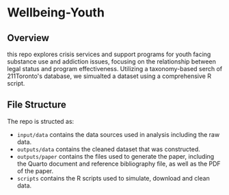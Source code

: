 # Wellbeing-Youth
## Overview 

this repo explores crisis services and support programs for youth facing substance use and addiction issues, focusing on the relationship between legal status and program effectiveness. Utilizing a taxonomy-based serch of 211Toronto's database, we simualted a dataset using a comprehensive R script. 

## File Structure

The repo is structed as: 

-   `input/data` contains the data sources used in analysis including the raw data.
-   `outputs/data` contains the cleaned dataset that was constructed.
-   `outputs/paper` contains the files used to generate the paper, including the Quarto document and reference bibliography file, as well as the PDF of the paper. 
-   `scripts` contains the R scripts used to simulate, download and clean data.
